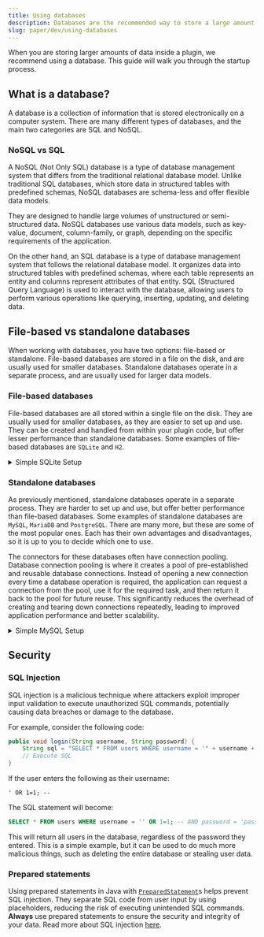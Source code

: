 ```yaml
---
title: Using databases
description: Databases are the recommended way to store a large amount of data. This guide outlines a few key details.
slug: paper/dev/using-databases
---
```


When you are storing larger amounts of data inside a plugin, we recommend using a database. This guide will walk you through the startup process.

## What is a database?

A database is a collection of information that is stored electronically on a computer system. There are many different types of databases,
and the main two categories are SQL and NoSQL.

### NoSQL vs SQL

A NoSQL (Not Only SQL) database is a type of database management system that differs from the traditional relational database model.
Unlike traditional SQL databases, which store data in structured tables with predefined schemas, NoSQL databases are schema-less
and offer flexible data models.

They are designed to handle large volumes of unstructured or semi-structured data.
NoSQL databases use various data models, such as key-value, document, column-family, or graph, depending on
the specific requirements of the application.

On the other hand, an SQL database is a type of database management system that follows the relational database model.
It organizes data into structured tables with predefined schemas, where each table represents an entity and columns
represent attributes of that entity. SQL (Structured Query Language) is used to interact with the database,
allowing users to perform various operations like querying, inserting, updating, and deleting data.

## File-based vs standalone databases

When working with databases, you have two options: file-based or standalone. File-based databases are stored in a file on the disk,
and are usually used for smaller databases. Standalone databases operate in a separate process, and are usually used for larger data models.

### File-based databases

File-based databases are all stored within a single file on the disk. They are usually used for smaller databases, as they are easier to set up and use.
They can be created and handled from within your plugin code, but offer lesser performance than standalone databases.
Some examples of file-based databases are `SQLite` and `H2`.

<details>
  <summary>Simple SQLite Setup</summary>

#### SQLite

To work with SQLite, you will need a driver to connect / initialize the database.

:::note

The JDBC Driver is bundled with Paper, so you do not need to shade/relocate it in your plugin.

:::

##### Usage

You must invoke a [`Class#forName(String)`](jd:java:java.lang.Class#forName(java.lang.String))
on the driver to allow it to initialize and then create the connection to the database:

```java title="DatabaseManager.java"
public class DatabaseManager {

  public void connect() {
    Class.forName("org.sqlite.JDBC");
    Connection connection = DriverManager.getConnection("jdbc:sqlite:plugins/TestPlugin/database.db");
  }
}
```

You then have access to a [`Connection`](jd:java:java.sql:java.sql.Connection) object,
which you can use to create a [`Statement`](jd:java:java.sql:java.sql.Statement) and execute SQL queries.
To learn more about the Java Database Connectivity API, see [here](https://www.baeldung.com/java-jdbc)

</details>

### Standalone databases

As previously mentioned, standalone databases operate in a separate process. They are harder to set up and use,
but offer better performance than file-based databases. Some examples of standalone databases are `MySQL`, `MariaDB` and `PostgreSQL`.
There are many more, but these are some of the most popular ones. Each has their own advantages and disadvantages,
so it is up to you to decide which one to use.

The connectors for these databases often have connection pooling. Database connection pooling is where it creates
a pool of pre-established and reusable database connections. Instead of opening a new connection every time a
database operation is required, the application can request a connection from the pool, use it for the required task,
and then return it back to the pool for future reuse. This significantly reduces the overhead of creating and tearing
down connections repeatedly, leading to improved application performance and better scalability.

<details>
  <summary>Simple MySQL Setup</summary>

#### MySQL

Working with MySQL requires a few more steps, however it can offer performance benefits for larger databases with
many tables and concurrent accesses. This is a short setup guide for using the [Hikari](https://github.com/brettwooldridge/HikariCP) library with MySQL.

:::note

This will require a running MySQL database to connect to.

:::

First, add the dependency to your project with the following dependency:

##### Maven
```xml
<dependency>
  <groupId>com.zaxxer</groupId>
  <artifactId>HikariCP</artifactId>
  <version>4.0.3</version>
  <scope>compile</scope>
</dependency>
```

##### Gradle
```kotlin
dependencies {
  implementation("com.zaxxer:HikariCP:4.0.3")
}
```

:::caution

The Hikari library is not bundled with Paper, so you will need to shade/relocate it. In Gradle, you will need to use the [Shadow plugin](https://imperceptiblethoughts.com/shadow/).
Alternatively, you can use the library loader with your Paper plugin to load the library at runtime. See [here](/paper/dev/getting-started/paper-plugins#loaders)
for more information on how to use this.

:::

##### Usage

Once you have the dependency added, we can work with the connector in our code:

```java title="DatabaseManager.java"
public class DatabaseManager {

  public void connect() {
    HikariConfig config = new HikariConfig();
    config.setJdbcUrl("jdbc:mysql://localhost:3306/mydatabase"); // Address of your running MySQL database
    config.setUsername("username"); // Username
    config.setPassword("password"); // Password
    config.setMaximumPoolSize(10); // Pool size defaults to 10

    config.addDataSourceProperty("", ""); // MISC settings to add
    HikariDataSource dataSource = new HikariDataSource(config);

    try (Connection connection = dataSource.getConnection()) {
      // Use a try-with-resources here to autoclose the connection.
      PreparedStatement sql = connection.prepareStatement("SQL");
      // Execute statement
    } catch (Exception e) {
      // Handle any exceptions that arise from getting / handing the exception.
    }
  }
}
```

</details>

## Security

### SQL Injection

SQL injection is a malicious technique where attackers exploit improper input validation to execute unauthorized SQL commands,
potentially causing data breaches or damage to the database.

For example, consider the following code:

```java
public void login(String username, String password) {
    String sql = "SELECT * FROM users WHERE username = '" + username + "' AND password = '" + password + "'";
    // Execute SQL
}
```

If the user enters the following as their username:

```
' OR 1=1; --
```

The SQL statement will become:

```sql
SELECT * FROM users WHERE username = '' OR 1=1; -- AND password = 'password'
```

This will return all users in the database, regardless of the password they entered. This is a simple example,
but it can be used to do much more malicious things, such as deleting the entire database or stealing user data.

### Prepared statements

Using prepared statements in Java with [`PreparedStatement`](jd:java:java.sql:java.sql.PreparedStatement)s
helps prevent SQL injection. They separate SQL code from user input by using placeholders, reducing the risk of executing unintended SQL commands.
**Always** use prepared statements to ensure the security and integrity of your data. Read more about SQL injection
[here](https://www.baeldung.com/sql-injection).
